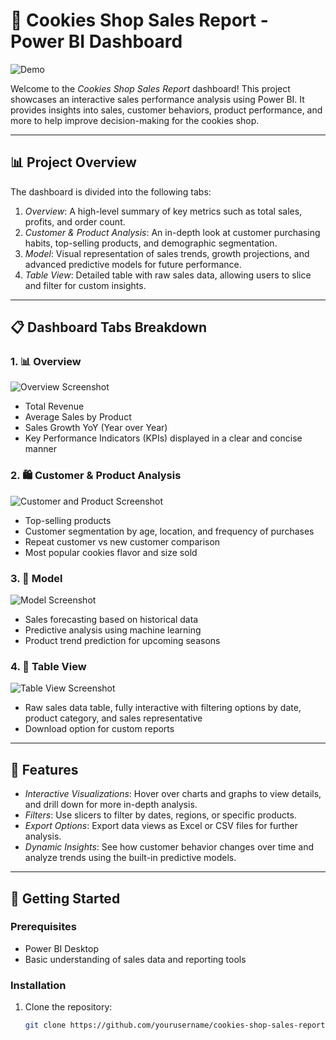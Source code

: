 # 🍪 Cookies Shop Sales Report - Power BI Dashboard

![Demo](./demo.gif)

Welcome to the *Cookies Shop Sales Report* dashboard! This project showcases an interactive sales performance analysis using Power BI. It provides insights into sales, customer behaviors, product performance, and more to help improve decision-making for the cookies shop. 

---

## 📊 Project Overview

The dashboard is divided into the following tabs:
1. *Overview*: A high-level summary of key metrics such as total sales, profits, and order count.
2. *Customer & Product Analysis*: An in-depth look at customer purchasing habits, top-selling products, and demographic segmentation.
3. *Model*: Visual representation of sales trends, growth projections, and advanced predictive models for future performance.
4. *Table View*: Detailed table with raw sales data, allowing users to slice and filter for custom insights.

---

## 📋 Dashboard Tabs Breakdown

### 1. 📊 Overview
![Overview Screenshot](./images/overview.png)
- Total Revenue
- Average Sales by Product
- Sales Growth YoY (Year over Year)
- Key Performance Indicators (KPIs) displayed in a clear and concise manner

### 2. 🛍️ Customer & Product Analysis
![Customer and Product Screenshot](./images/customer_product.png)
- Top-selling products
- Customer segmentation by age, location, and frequency of purchases
- Repeat customer vs new customer comparison
- Most popular cookies flavor and size sold

### 3. 🔮 Model
![Model Screenshot](./images/model.png)
- Sales forecasting based on historical data
- Predictive analysis using machine learning
- Product trend prediction for upcoming seasons

### 4. 📑 Table View
![Table View Screenshot](./images/table_view.png)
- Raw sales data table, fully interactive with filtering options by date, product category, and sales representative
- Download option for custom reports

---

## 🔧 Features

- *Interactive Visualizations*: Hover over charts and graphs to view details, and drill down for more in-depth analysis.
- *Filters*: Use slicers to filter by dates, regions, or specific products.
- *Export Options*: Export data views as Excel or CSV files for further analysis.
- *Dynamic Insights*: See how customer behavior changes over time and analyze trends using the built-in predictive models.

---

## 🚀 Getting Started

### Prerequisites

- Power BI Desktop
- Basic understanding of sales data and reporting tools

### Installation

1. Clone the repository:
   ```bash
   git clone https://github.com/yourusername/cookies-shop-sales-report.git
